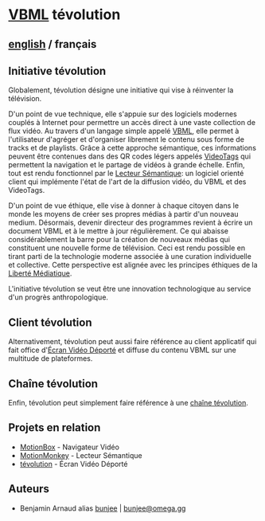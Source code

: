 # [VBML](README.md) tévolution

## [english](../tevolution.md) / français

## Initiative tévolution

Globalement, tévolution désigne une initiative qui vise à réinventer la télévision.

D'un point de vue technique, elle s'appuie sur des logiciels modernes couplés à Internet pour
permettre un accès direct à une vaste collection de flux vidéo. Au travers d'un langage simple
appelé [VBML](https://omega.gg/VBML/fr), elle permet à l'utilisateur d'agréger et d'organiser
librement le contenu sous forme de tracks et de playlists. Grâce à cette approche sémantique, ces
informations peuvent être contenues dans des QR codes légers appelés [VideoTags](https://omega.gg/about/VideoTag/fr)
qui permettent la navigation et le partage de vidéos à grande échelle. Enfin, tout est rendu
fonctionnel par le [Lecteur Sémantique](https://omega.gg/about/SemanticPlayer/fr): un logiciel
orienté client qui implémente l'état de l'art de la diffusion vidéo, du VBML et des VideoTags.

D'un point de vue éthique, elle vise à donner à chaque citoyen dans le monde les moyens de créer
ses propres médias à partir d'un nouveau medium. Désormais, devenir directeur des programmes
revient à écrire un document VBML et à le mettre à jour régulièrement. Ce qui abaisse
considérablement la barre pour la création de nouveaux médias qui constituent une nouvelle forme de
télévision. Ceci est rendu possible en tirant parti de la technologie moderne associée à une
curation individuelle et collective. Cette perspective est alignée avec les principes éthiques
de la [Liberté Médiatique](https://omega.gg/about/MotionFreedom/fr).

L'initiative tévolution se veut être une innovation technologique au service d'un progrès
anthropologique.

## Client tévolution

Alternativement, tévolution peut aussi faire référence au client applicatif qui fait office
d'[Écran Vidéo Déporté](https://omega.gg/about/RemoteVideoScreen/fr) et diffuse du contenu VBML sur
une multitude de plateformes.

## Chaîne tévolution

Enfin, tévolution peut simplement faire référence à une [chaîne tévolution](https://omega.gg/about/channel/fr).

## Projets en relation

- [MotionBox](https://omega.gg/MotionBox/sources) - Navigateur Vidéo
- [MotionMonkey](https://omega.gg/MotionMonkey/fr) - Lecteur Sémantique
- [tévolution](https://omega.gg/tevolution/fr) - Écran Vidéo Déporté

## Auteurs

- Benjamin Arnaud alias [bunjee](https://bunjee.me/fr) | <bunjee@omega.gg>

